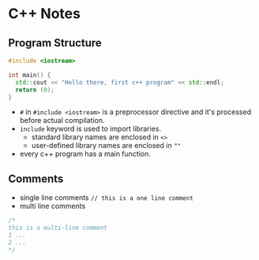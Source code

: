 # C++ Notes

## Program Structure

```c++
#include <iostream>

int main() {
  std::cout << "Hello there, first c++ program" << std::endl;
  return (0);
}
```

- `#` in `#include <iostream>` is a preprocessor directive and it's processed before actual compilation.
- `include` keyword is used to import libraries.
  - standard library names are enclosed in `<>`
  - user-defined library names are enclosed in `""`
- every c++ program has a main function.

## Comments

- single line comments `// this is a one line comment`
- multi line comments

```c++
/*
this is a multi-line comment
1 ...
2 ...
*/
```
